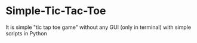 # Simple-Tic-Tac-Toe
It is simple "tic tap toe game" without any GUI (only in terminal) with simple scripts in Python 
